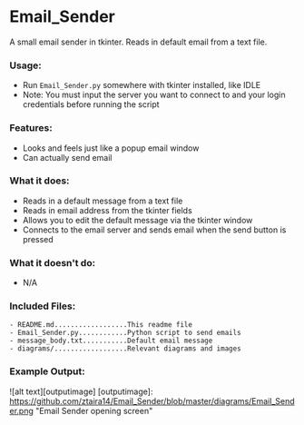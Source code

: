 # Email\_Sender
A small email sender in tkinter. Reads in default email from a text file.

### Usage:
- Run `Email_Sender.py` somewhere with tkinter installed, like IDLE
- Note: You must input the server you want to connect to and your login
credentials before running the script

### Features:
- Looks and feels just like a popup email window
- Can actually send email

### What it does:
- Reads in a default message from a text file
- Reads in email address from the tkinter fields
- Allows you to edit the default message via the tkinter window
- Connects to the email server and sends email when the send button is pressed

### What it doesn't do:
- N/A

### Included Files:
```
- README.md..................This readme file
- Email_Sender.py............Python script to send emails
- message_body.txt...........Default email message
- diagrams/..................Relevant diagrams and images
```

### Example Output:

![alt text][outputimage]
[outputimage]: https://github.com/ztaira14/Email_Sender/blob/master/diagrams/Email_Sender.png "Email Sender opening screen"
